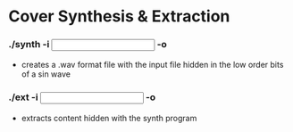 # Cover Synthesis & Extraction

### ./synth -i <input file> -o <output file>
* creates a .wav format file with the input file hidden in the low order bits of a sin wave

### ./ext -i <input file> -o <output file>
* extracts content hidden with the synth program
